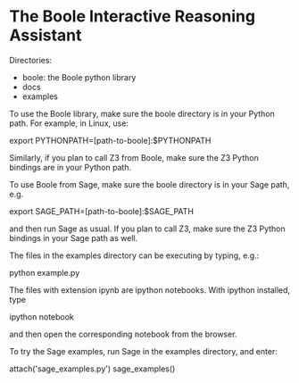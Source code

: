 The Boole Interactive Reasoning Assistant
=========================================

Directories:

- boole: the Boole python library
- docs
- examples

To use the Boole library, make sure the boole directory is in your Python path. For example, in Linux, use:

  export PYTHONPATH=[path-to-boole]:$PYTHONPATH

Similarly, if you plan to call Z3 from Boole, make sure the Z3 Python bindings are in your Python path.

To use Boole from Sage, make sure the boole directory is in your Sage path, e.g.

  export SAGE_PATH=[path-to-boole]:$SAGE_PATH

and then run Sage as usual. If you plan to call Z3, make sure the Z3 Python bindings in your Sage path as well.

The files in the examples directory can be executing by typing, e.g.:

  python example.py

The files with extension ipynb are ipython notebooks. With ipython installed, type

  ipython notebook

and then open the corresponding notebook from the browser.

To try the Sage examples, run Sage in the examples directory, and enter:

  attach('sage_examples.py')
  sage_examples()
